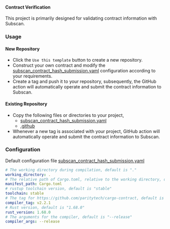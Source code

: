 #### Contract Verification
This project is primarily designed for validating contract information with Subscan.

### Usage
#### New Repository
* Click the `Use this template` button to create a new repository.
* Construct your own contract and modify the [subscan_contract_hash_submission.yaml](./subscan_contract_hash_submission.yaml) configuration according to your requirements.
* Create a tag and push it to your repository, subsequently, the GitHub action will automatically operate and submit the contract information to Subscan.

#### Existing Repository
* Copy the following files or directories to your project,
    * [subscan_contract_hash_submission.yaml](./subscan_contract_hash_submission.yaml)
    * [.github](./.github)
* Whenever a new tag is associated with your project, GitHub action will automatically operate and submit the contract information to Subscan.

### Configuration
Default configuration file [subscan_contract_hash_submission.yaml](./subscan_contract_hash_submission.yaml)

```yaml
# The working directory during compilation, default is "."
working_directory: .
# The relative path of Cargo.toml, relative to the working directory, default is "Cargo.toml"
manifest_path: Cargo.toml
# rustup toolchain version, default is "stable"
toolchain: stable
# The tag for https://github.com/paritytech/cargo-contract, default is "v2.2.1"
compiler_tag: v2.2.1
# Rust version, default is "1.68.0"
rust_version: 1.68.0
# The arguments for the compiler, default is "--release"
compiler_args: --release
```
